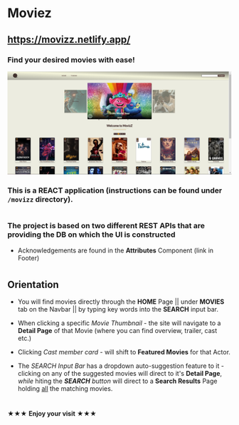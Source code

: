 # Moviez
## https://movizz.netlify.app/
### Find your desired movies with ease!

![Image of Homepage](/screenshots/HomePage2.png)

### This is a REACT application (instructions can be found under ```/movizz``` directory). 
#
### The project is based on two different **REST API**s that are providing the DB on which the UI is constructed
- Acknowledgements are found in the **Attributes** Component (link in Footer)
#

## Orientation
- You will find movies directly through the **HOME** Page  ||  under **MOVIES** tab on the Navbar  ||  by typing key words into the **SEARCH** input bar.

- When clicking a specific *Movie Thumbnail* - the site will navigate to a **Detail Page** of that Movie (where you can find overview, trailer, cast etc.) 

- Clicking *Cast member card* - will shift to **Featured Movies** for that Actor.

- The *SEARCH Input Bar* has a dropdown auto-suggestion feature to it - clicking on any of the suggested movies will direct to it's **Detail Page**, *while* hiting the ***SEARCH** button* will direct to a **Search Results** Page holding <ins>all</ins> the matching movies. 

#

&#9733;&#9733;&#9733; **Enjoy your visit** &#9733;&#9733;&#9733;
